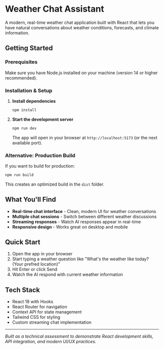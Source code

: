 # Weather Chat Assistant

A modern, real-time weather chat application built with React that lets you have natural conversations about weather conditions, forecasts, and climate information.

## Getting Started

### Prerequisites
Make sure you have Node.js installed on your machine (version 14 or higher recommended).

### Installation & Setup

1. **Install dependencies**
   ```bash
   npm install
   ```

2. **Start the development server**
   ```bash
   npm run dev
   ```

   The app will open in your browser at `http://localhost:5173` (or the next available port).

### Alternative: Production Build

If you want to build for production:
```bash
npm run build
```

This creates an optimized build in the `dist` folder.

## What You'll Find

- **Real-time chat interface** - Clean, modern UI for weather conversations
- **Multiple chat sessions** - Switch between different weather discussions
- **Streaming responses** - Watch AI responses appear in real-time
- **Responsive design** - Works great on desktop and mobile

## Quick Start

1. Open the app in your browser
2. Start typing a weather question like "What's the weather like today? (Your prefred location)"
3. Hit Enter or click Send
4. Watch the AI respond with current weather information

## Tech Stack

- React 18 with Hooks
- React Router for navigation
- Context API for state management
- Tailwind CSS for styling
- Custom streaming chat implementation

---

*Built as a technical assessment to demonstrate React development skills, API integration, and modern UI/UX practices.*